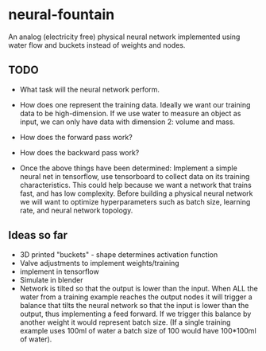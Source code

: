 # neural-fountain
An analog (electricity free) physical neural network implemented using water flow and buckets instead of weights and nodes.

## TODO

* What task will the neural network perform.

* How does one represent the training data. Ideally we want our training data to be high-dimension. If we use water to measure an object as input, we can only have data with dimension 2: volume and mass.

* How does the forward pass work?

* How does the backward pass work?

* Once the above things have been determined: Implement a simple neural net in tensorflow, use tensorboard to collect data on its training characteristics. This could help because we want a network that trains fast, and has low complexity. Before building a physical neural network we will want to optimize hyperparameters such as batch size, learning rate, and neural network topology. 


## Ideas so far

* 3D printed "buckets" - shape determines activation function
* Valve adjustments to implement weights/training
* implement in tensorflow
* Simulate in blender
* Network is tilted so that the output is lower than the input. When ALL the water from a training example reaches the output nodes it will trigger a balance that tilts the neural network so that the input is lower than the output, thus implementing a feed forward. If we trigger this balance by another weight it would represent batch size. (If a single training example uses 100ml of water a batch size of 100 would have 100*100ml of water).
